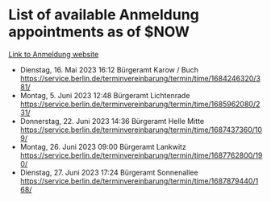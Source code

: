 # List of available Anmeldung appointments as of $NOW
[Link to Anmeldung website](https://service.berlin.de/terminvereinbarung/termin/tag.php?termin=1&anliegen[]=120686&dienstleisterlist=122210,122217,327316,122219,327312,122227,327314,122231,327346,122243,327348,122254,122252,329742,122260,329745,122262,329748,122271,327278,122273,327274,122277,327276,330436,122280,327294,122282,327290,122284,327292,122291,327270,122285,327266,122286,327264,122296,327268,150230,329760,122297,327286,122294,327284,122312,329763,122314,329775,122304,327330,122311,327334,122309,327332,317869,122281,327352,122279,329772,122283,122276,327324,122274,327326,122267,329766,122246,327318,122251,327320,122257,327322,122208,327298,122226,327300&herkunft=http%3A%2F%2Fservice.berlin.de%2Fdienstleistung%2F120686%2F)
- Dienstag, 16. Mai 2023 16:12 Bürgeramt Karow / Buch https://service.berlin.de/terminvereinbarung/termin/time/1684246320/381/
- Montag, 5. Juni 2023 12:48 Bürgeramt Lichtenrade https://service.berlin.de/terminvereinbarung/termin/time/1685962080/231/
- Donnerstag, 22. Juni 2023 14:36 Bürgeramt Helle Mitte https://service.berlin.de/terminvereinbarung/termin/time/1687437360/109/
- Montag, 26. Juni 2023 09:00 Bürgeramt Lankwitz https://service.berlin.de/terminvereinbarung/termin/time/1687762800/190/
- Dienstag, 27. Juni 2023 17:24 Bürgeramt Sonnenallee https://service.berlin.de/terminvereinbarung/termin/time/1687879440/168/
